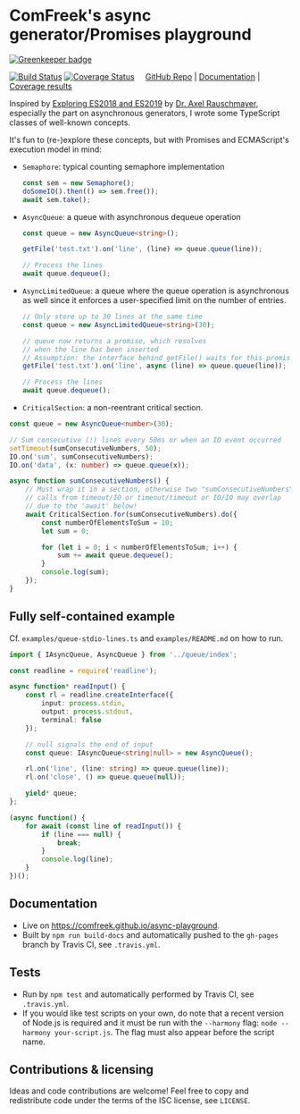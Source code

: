 # ComFreek's async generator/Promises playground

[![Greenkeeper badge](https://badges.greenkeeper.io/ComFreek/async-playground.svg)](https://greenkeeper.io/)


[![Build Status](https://img.shields.io/travis/ComFreek/async-playground.svg)](https://travis-ci.org/ComFreek/async-playground)
[![Coverage Status](https://img.shields.io/coveralls/ComFreek/async-playground.svg)](https://coveralls.io/github/ComFreek/async-playground?branch=master)
&nbsp; &nbsp; [GitHub Repo](https://github.com/ComFreek/async-playground) | [Documentation](https://comfreek.github.io/async-playground) | [Coverage results](https://comfreek.github.io/async-playground/coverage)

Inspired by
[Exploring ES2018 and ES2019](http://exploringjs.com/es2018-es2019/index.html) by [Dr. Axel Rauschmayer](http://dr-axel.de/), especially the part on asynchronous generators, I wrote some TypeScript classes of well-known concepts.

It's fun to (re-)explore these concepts, but with Promises and ECMAScript's execution model in mind:

  - `Semaphore`: typical counting semaphore implementation
    ```typescript
    const sem = new Semaphore();
    doSomeIO().then(() => sem.free());
    await sem.take();
    ```

  - `AsyncQueue`: a queue with asynchronous dequeue operation
    ```typescript
    const queue = new AsyncQueue<string>();

    getFile('test.txt').on('line', (line) => queue.queue(line));

    // Process the lines
    await queue.dequeue();
    ```

  - `AsyncLimitedQueue`: a queue where the queue operation is asynchronous as well
    since it enforces a user-specified limit on the number of entries.

    ```typescript
    // Only store up to 30 lines at the same time
    const queue = new AsyncLimitedQueue<string>(30);

    // queue now returns a promise, which resolves
    // when the line has been inserted
    // Assumption: the interface behind getFile() waits for this promise as well to resolve
    getFile('test.txt').on('line', async (line) => queue.queue(line));

    // Process the lines
    await queue.dequeue();
    ```

  - `CriticalSection`: a non-reentrant critical section.

  ```typescript
  const queue = new AsyncQueue<number>(30);

  // Sum consecutive (!) lines every 50ms or when an IO event occurred
  setTimeout(sumConsecutiveNumbers, 50);
  IO.on('sum', sumConsecutiveNumbers);
  IO.on('data', (x: number) => queue.queue(x));

  async function sumConsecutiveNumbers() {
      // Must wrap it in a section, otherwise two "sumConsecutiveNumbers"
      // calls from timeout/IO or timeout/timeout or IO/IO may overlap
      // due to the 'await' below!
      await CriticalSection.for(sumConsecutiveNumbers).do({
          const numberOfElementsToSum = 10;
          let sum = 0;

          for (let i = 0; i < numberOfElementsToSum; i++) {
              sum += await queue.dequeue();
          }
          console.log(sum);
      });
  }
  ```

## Fully self-contained example

Cf. `examples/queue-stdio-lines.ts` and `examples/README.md` on how to run.

```typescript
import { IAsyncQueue, AsyncQueue } from '../queue/index';

const readline = require('readline');

async function* readInput() {
	const rl = readline.createInterface({
		input: process.stdin,
		output: process.stdout,
		terminal: false
	});

	// null signals the end of input
	const queue: IAsyncQueue<string|null> = new AsyncQueue();

	rl.on('line', (line: string) => queue.queue(line));
	rl.on('close', () => queue.queue(null));

	yield* queue;
};

(async function() {
	for await (const line of readInput()) {
		if (line === null) {
			break;
		}
		console.log(line);
	}
})();
```

## Documentation

- Live on https://comfreek.github.io/async-playground.
- Built by `npm run build-docs` and automatically pushed to the `gh-pages` branch by Travis CI, see `.travis.yml`.

## Tests

- Run by `npm test` and automatically performed by Travis CI, see `.travis.yml`.
- If you would like test scripts on your own, do note that a recent version of Node.js is required and it must be run with the `--harmony` flag: `node --harmony your-script.js`. The flag must also appear before the script name.

## Contributions & licensing

Ideas and code contributions are welcome! Feel free to copy and redistribute code under the terms of the ISC license, see `LICENSE`.